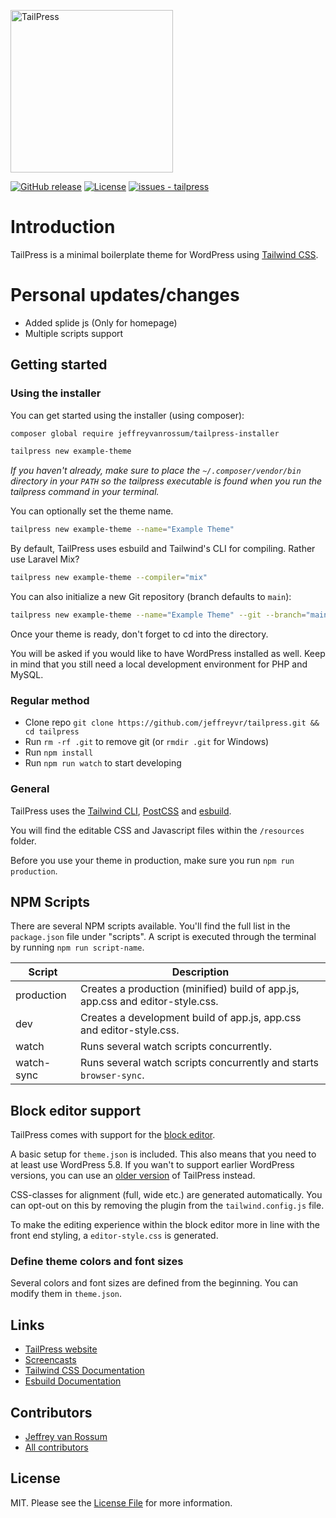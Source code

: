 <p><img src="http://tailpress.io/images/tailpress100.svg" width="260" alt="TailPress"></p>

[![GitHub release](https://img.shields.io/github/release/jeffreyvr/tailpress?include_prereleases=&sort=semver)](https://github.com/jeffreyvr/tailpress/releases/)
[![License](https://img.shields.io/badge/License-MIT-blue)](#license)
[![issues - tailpress](https://img.shields.io/github/issues/jeffreyvr/tailpress)](https://github.com/jeffreyvr/tailpress/issues)

# Introduction

TailPress is a minimal boilerplate theme for WordPress using [Tailwind CSS](https://tailwindcss.com/).

# Personal updates/changes
* Added splide js (Only for homepage)
* Multiple scripts support

## Getting started

### Using the installer

You can get started using the installer (using composer):

```bash
composer global require jeffreyvanrossum/tailpress-installer

tailpress new example-theme
```

*If you haven't already, make sure to place the `~/.composer/vendor/bin` directory in your `PATH` so the tailpress executable is found when you run the tailpress command in your terminal.*

You can optionally set the theme name.

```bash
tailpress new example-theme --name="Example Theme"
```

By default, TailPress uses esbuild and Tailwind's CLI for compiling. Rather use Laravel Mix?

```bash
tailpress new example-theme --compiler="mix"
```

You can also initialize a new Git repository (branch defaults to `main`):

```bash
tailpress new example-theme --name="Example Theme" --git --branch="main"
```

Once your theme is ready, don't forget to cd into the directory.

You will be asked if you would like to have WordPress installed as well. Keep in mind that you still need a local development environment for PHP and MySQL.

### Regular method

* Clone repo `git clone https://github.com/jeffreyvr/tailpress.git && cd tailpress`
* Run `rm -rf .git` to remove git (or `rmdir .git` for Windows)
* Run `npm install`
* Run `npm run watch` to start developing

### General

TailPress uses the [Tailwind CLI](https://tailwindcss.com/docs/installation#using-tailwind-cli), [PostCSS](https://postcss.org) and [esbuild](https://esbuild.github.io).

You will find the editable CSS and Javascript files within the `/resources` folder.

Before you use your theme in production, make sure you run `npm run production`.

## NPM Scripts

There are several NPM scripts available. You'll find the full list in the `package.json` file under "scripts". A script is executed through the terminal by running `npm run script-name`.

| Script     | Description                                                                    |
|------------|--------------------------------------------------------------------------------|
| production | Creates a production (minified) build of app.js, app.css and editor-style.css. |
| dev        | Creates a development build of app.js, app.css and editor-style.css.           |
| watch      | Runs several watch scripts concurrently.                                       |
| watch-sync | Runs several watch scripts concurrently and starts `browser-sync`.             |

## Block editor support

TailPress comes with support for the [block editor](https://wordpress.org/support/article/wordpress-editor/).

A basic setup for `theme.json` is included. This also means that you need to at least use WordPress 5.8. If you wan't to support earlier WordPress versions, you can use an [older version](https://github.com/jeffreyvr/tailpress/tree/0.1.1) of TailPress instead.

CSS-classes for alignment (full, wide etc.) are generated automatically. You can opt-out on this by removing the plugin from the `tailwind.config.js` file.

To make the editing experience within the block editor more in line with the front end styling, a `editor-style.css` is generated.

### Define theme colors and font sizes

Several colors and font sizes are defined from the beginning. You can modify them in `theme.json`.

## Links

* [TailPress website](https://tailpress.io)
* [Screencasts](https://www.youtube.com/playlist?list=PL6GBdOp044SHIOSCZejodwr1HcYsC43wG)
* [Tailwind CSS Documentation](https://tailwindcss.com/docs)
* [Esbuild Documentation](https://esbuild.github.io)

## Contributors

* [Jeffrey van Rossum](https://github.com/jeffreyvr)
* [All contributors](https://github.com/jeffreyvr/tailpress/graphs/contributors)

## License

MIT. Please see the [License File](/LICENSE) for more information.